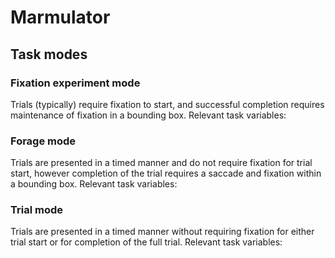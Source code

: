 # Marmulator

## Task modes

### Fixation experiment mode
Trials (typically) require fixation to start, and successful completion requires maintenance of fixation in a bounding box. 
Relevant task variables: 

### Forage mode
Trials are presented in a timed manner and do not require fixation for trial start, however completion of the trial requires a saccade and fixation within a bounding box. 
Relevant task variables: 

### Trial mode 
Trials are presented in a timed manner without requiring fixation for either trial start or for completion of the full trial. 
Relevant task variables: 


